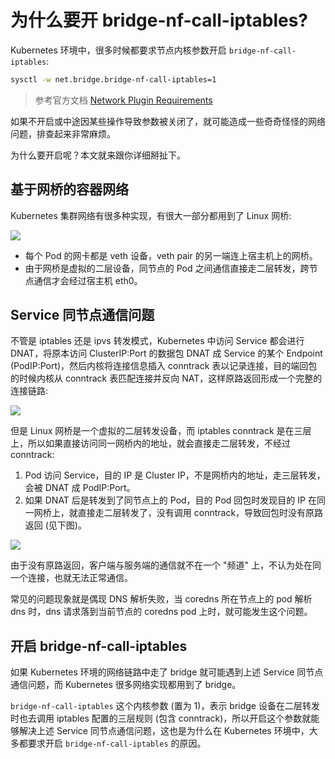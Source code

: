 # 为什么要开 bridge-nf-call-iptables?

Kubernetes 环境中，很多时候都要求节点内核参数开启 `bridge-nf-call-iptables`:

```bash
sysctl -w net.bridge.bridge-nf-call-iptables=1
```

> 参考官方文档 [Network Plugin Requirements](https://kubernetes.io/docs/concepts/extend-kubernetes/compute-storage-net/network-plugins/#network-plugin-requirements)

如果不开启或中途因某些操作导致参数被关闭了，就可能造成一些奇奇怪怪的网络问题，排查起来非常麻烦。

为什么要开启呢？本文就来跟你详细掰扯下。

## 基于网桥的容器网络

Kubernetes 集群网络有很多种实现，有很大一部分都用到了 Linux 网桥:

![](https://image-host-1251893006.cos.ap-chengdu.myqcloud.com/2023%2F09%2F25%2F20230925114751.png)

* 每个 Pod 的网卡都是 veth 设备，veth pair 的另一端连上宿主机上的网桥。
* 由于网桥是虚拟的二层设备，同节点的 Pod 之间通信直接走二层转发，跨节点通信才会经过宿主机 eth0。

## Service 同节点通信问题

不管是 iptables 还是 ipvs 转发模式，Kubernetes 中访问 Service 都会进行 DNAT，将原本访问 ClusterIP:Port 的数据包 DNAT 成 Service 的某个 Endpoint (PodIP:Port)，然后内核将连接信息插入 conntrack 表以记录连接，目的端回包的时候内核从 conntrack 表匹配连接并反向 NAT，这样原路返回形成一个完整的连接链路:

![](https://image-host-1251893006.cos.ap-chengdu.myqcloud.com/2023%2F09%2F25%2F20230925114800.png)

但是 Linux 网桥是一个虚拟的二层转发设备，而 iptables conntrack 是在三层上，所以如果直接访问同一网桥内的地址，就会直接走二层转发，不经过 conntrack:
1. Pod 访问 Service，目的 IP 是 Cluster IP，不是网桥内的地址，走三层转发，会被 DNAT 成 PodIP:Port。
2. 如果 DNAT 后是转发到了同节点上的 Pod，目的 Pod 回包时发现目的 IP 在同一网桥上，就直接走二层转发了，没有调用 conntrack，导致回包时没有原路返回 (见下图)。

![](https://image-host-1251893006.cos.ap-chengdu.myqcloud.com/2023%2F09%2F25%2F20230925114808.png)

由于没有原路返回，客户端与服务端的通信就不在一个 "频道" 上，不认为处在同一个连接，也就无法正常通信。

常见的问题现象就是偶现 DNS 解析失败，当 coredns 所在节点上的 pod 解析 dns 时，dns 请求落到当前节点的 coredns pod 上时，就可能发生这个问题。

## 开启 bridge-nf-call-iptables

如果 Kubernetes 环境的网络链路中走了 bridge 就可能遇到上述 Service 同节点通信问题，而 Kubernetes 很多网络实现都用到了 bridge。

`bridge-nf-call-iptables` 这个内核参数 (置为 1)，表示 bridge 设备在二层转发时也去调用 iptables 配置的三层规则 (包含 conntrack)，所以开启这个参数就能够解决上述 Service 同节点通信问题，这也是为什么在 Kubernetes 环境中，大多都要求开启 `bridge-nf-call-iptables` 的原因。
